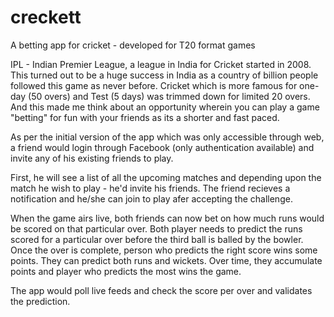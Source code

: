 # creckett
A betting app for cricket - developed for T20 format games

IPL - Indian Premier League, a league in India for Cricket started in 2008. This turned out to be a huge success in India as a country of billion people followed this game as never before. Cricket which is more famous for one-day (50 overs) and Test (5 days) was trimmed down for limited 20 overs. And this made me think about an opportunity wherein you can play a game "betting" for fun with your friends as its a shorter and fast paced.

As per the initial version of the app which was only accessible through web, a friend would login through Facebook (only authentication available) and invite any of his existing friends to play.

First, he will see a list of all the upcoming matches and depending upon the match he wish to play - he'd invite his friends. The friend recieves a notification and he/she can join to play afer accepting the challenge.

When the game airs live, both friends can now bet on how much runs would be scored on that particular over. Both player needs to predict the runs scored for a particular over before the third ball is balled by the bowler. Once the over is complete, person who predicts the right score wins some points. They can predict both runs and wickets. Over time, they accumulate points and player who predicts the most wins the game.

The app would poll live feeds and check the score per over and validates the prediction.
